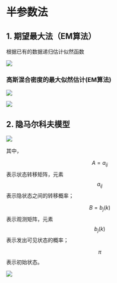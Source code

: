 # 半参数法

## 1. 期望最大法（EM算法）

根据已有的数据递归估计似然函数

![](https://gitee.com/liuyh9909/note-imgs/raw/master/img/20220104143024.png)

### 高斯混合密度的最大似然估计(EM算法)

![](https://gitee.com/liuyh9909/note-imgs/raw/master/img/20220104143249.png)

![](https://gitee.com/liuyh9909/note-imgs/raw/master/img/20220104143410.png)

## 2. 隐马尔科夫模型

![](https://gitee.com/liuyh9909/note-imgs/raw/master/img/20220104143712.png)

其中，

$$A={a_{ij}}$$表示状态转移矩阵，元素$$a_{ij}$$表示隐状态之间的转移概率；

$$B={b_{j}(k)}$$表示观测矩阵，元素$$b_{j}(k)$$表示发出可见状态的概率；

$$\pi$$表示初始状态。

![](https://gitee.com/liuyh9909/note-imgs/raw/master/img/20220104144204.png)
